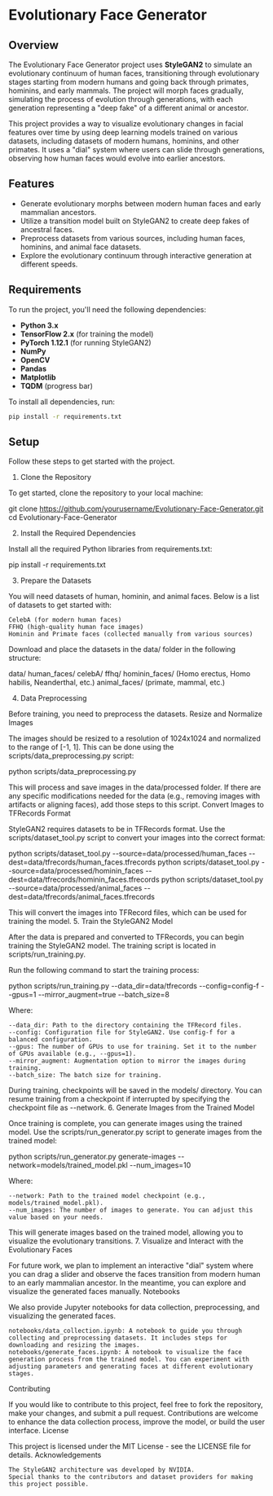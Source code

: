 # Evolutionary Face Generator

## Overview
The Evolutionary Face Generator project uses **StyleGAN2** to simulate an evolutionary continuum of human faces, transitioning through evolutionary stages starting from modern humans and going back through primates, hominins, and early mammals. The project will morph faces gradually, simulating the process of evolution through generations, with each generation representing a "deep fake" of a different animal or ancestor.

This project provides a way to visualize evolutionary changes in facial features over time by using deep learning models trained on various datasets, including datasets of modern humans, hominins, and other primates. It uses a "dial" system where users can slide through generations, observing how human faces would evolve into earlier ancestors.

## Features
- Generate evolutionary morphs between modern human faces and early mammalian ancestors.
- Utilize a transition model built on StyleGAN2 to create deep fakes of ancestral faces.
- Preprocess datasets from various sources, including human faces, hominins, and animal face datasets.
- Explore the evolutionary continuum through interactive generation at different speeds.

## Requirements
To run the project, you'll need the following dependencies:

- **Python 3.x**
- **TensorFlow 2.x** (for training the model)
- **PyTorch 1.12.1** (for running StyleGAN2)
- **NumPy**
- **OpenCV**
- **Pandas**
- **Matplotlib**
- **TQDM** (progress bar)

To install all dependencies, run:

```bash
pip install -r requirements.txt
```

## Setup

Follow these steps to get started with the project.
1. Clone the Repository

To get started, clone the repository to your local machine:

git clone https://github.com/yourusername/Evolutionary-Face-Generator.git
cd Evolutionary-Face-Generator

2. Install the Required Dependencies

Install all the required Python libraries from requirements.txt:

pip install -r requirements.txt

3. Prepare the Datasets

You will need datasets of human, hominin, and animal faces. Below is a list of datasets to get started with:

    CelebA (for modern human faces)
    FFHQ (high-quality human face images)
    Hominin and Primate faces (collected manually from various sources)

Download and place the datasets in the data/ folder in the following structure:

data/
    human_faces/
        celebA/
        ffhq/
    hominin_faces/
        (Homo erectus, Homo habilis, Neanderthal, etc.)
    animal_faces/
        (primate, mammal, etc.)

4. Data Preprocessing

Before training, you need to preprocess the datasets.
Resize and Normalize Images

The images should be resized to a resolution of 1024x1024 and normalized to the range of [-1, 1]. This can be done using the scripts/data_preprocessing.py script:

python scripts/data_preprocessing.py

This will process and save images in the data/processed folder. If there are any specific modifications needed for the data (e.g., removing images with artifacts or aligning faces), add those steps to this script.
Convert Images to TFRecords Format

StyleGAN2 requires datasets to be in TFRecords format. Use the scripts/dataset_tool.py script to convert your images into the correct format:

python scripts/dataset_tool.py --source=data/processed/human_faces --dest=data/tfrecords/human_faces.tfrecords
python scripts/dataset_tool.py --source=data/processed/hominin_faces --dest=data/tfrecords/hominin_faces.tfrecords
python scripts/dataset_tool.py --source=data/processed/animal_faces --dest=data/tfrecords/animal_faces.tfrecords

This will convert the images into TFRecord files, which can be used for training the model.
5. Train the StyleGAN2 Model

After the data is prepared and converted to TFRecords, you can begin training the StyleGAN2 model. The training script is located in scripts/run_training.py.

Run the following command to start the training process:

python scripts/run_training.py --data_dir=data/tfrecords --config=config-f --gpus=1 --mirror_augment=true --batch_size=8

Where:

    --data_dir: Path to the directory containing the TFRecord files.
    --config: Configuration file for StyleGAN2. Use config-f for a balanced configuration.
    --gpus: The number of GPUs to use for training. Set it to the number of GPUs available (e.g., --gpus=1).
    --mirror_augment: Augmentation option to mirror the images during training.
    --batch_size: The batch size for training.

During training, checkpoints will be saved in the models/ directory. You can resume training from a checkpoint if interrupted by specifying the checkpoint file as --network.
6. Generate Images from the Trained Model

Once training is complete, you can generate images using the trained model. Use the scripts/run_generator.py script to generate images from the trained model:

python scripts/run_generator.py generate-images --network=models/trained_model.pkl --num_images=10

Where:

    --network: Path to the trained model checkpoint (e.g., models/trained_model.pkl).
    --num_images: The number of images to generate. You can adjust this value based on your needs.

This will generate images based on the trained model, allowing you to visualize the evolutionary transitions.
7. Visualize and Interact with the Evolutionary Faces

For future work, we plan to implement an interactive "dial" system where you can drag a slider and observe the faces transition from modern human to an early mammalian ancestor. In the meantime, you can explore and visualize the generated faces manually.
Notebooks

We also provide Jupyter notebooks for data collection, preprocessing, and visualizing the generated faces.

    notebooks/data_collection.ipynb: A notebook to guide you through collecting and preprocessing datasets. It includes steps for downloading and resizing the images.
    notebooks/generate_faces.ipynb: A notebook to visualize the face generation process from the trained model. You can experiment with adjusting parameters and generating faces at different evolutionary stages.

Contributing

If you would like to contribute to this project, feel free to fork the repository, make your changes, and submit a pull request. Contributions are welcome to enhance the data collection process, improve the model, or build the user interface.
License

This project is licensed under the MIT License - see the LICENSE file for details.
Acknowledgements

    The StyleGAN2 architecture was developed by NVIDIA.
    Special thanks to the contributors and dataset providers for making this project possible.

